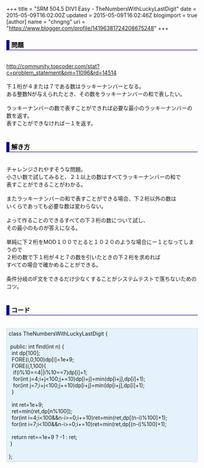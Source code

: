 +++
title = "SRM 504.5 DIV1 Easy - TheNumbersWithLuckyLastDigit"
date = 2015-05-09T16:02:00Z
updated = 2015-05-09T16:02:46Z
blogimport = true 
[author]
	name = "chngng"
	uri = "https://www.blogger.com/profile/14196381724208675248"
+++

<div dir="ltr" style="text-align: left;" trbidi="on"><h3 style="border-bottom: 2px solid slateblue; border-left: 8px solid navy; color: black; padding: 0px 0px 1px 5px;">問題 </h3><br /><a href="http://community.topcoder.com/stat?c=problem_statement&amp;pm=11096&amp;rd=14514" target="_blank">http://community.topcoder.com/stat?c=problem_statement&amp;pm=11096&amp;rd=14514</a><br /><br />下１桁が４または７である数はラッキーナンバーとなる。<br />ある整数Nが与えられたとき、その数をラッキーナンバーの和で表したい。<br /><br />ラッキーナンバーの数で表すことができれば必要な最小のラッキーナンバーの<br />数を返す。<br />表すことができなければー１を返す。<br /><br /><h3 style="border-bottom: 2px solid slateblue; border-left: 8px solid navy; color: black; padding: 0px 0px 1px 5px;">解き方 </h3><br />チャレンジされやすそうな問題。<br />小さい数で試してみると、２１以上の数はすべてラッキーナンバーの和で<br />表すことができることがわかる。<br /><br />またラッキーナンバーの和で表すことができる場合、下２桁以外の数は<br />いくらであっても必要な数は変わらない。<br /><br />よって作ることのできるすべての下３桁の数について試し、<br />その最小のものが答えになる。<br /><br />単純に下２桁をMOD１００でとると１０２０のような場合にー１となってしまうので<br />２桁の数で下１桁が４と７の数を引いたときの下２桁を求めれば<br />すべての場合で確かめることができる。<br /><br />条件分岐のIF文をできるだけ少なくすることがシステムテストで落ちないためのコツ。<br /><br /><h3 style="border-bottom: 2px solid slateblue; border-left: 8px solid navy; color: black; padding: 0px 0px 1px 5px;">コード </h3><br /><div style="background-color: #e3f2fb; border: 1px dotted #CCCCCC; padding: 5px;">class TheNumbersWithLuckyLastDigit {<br /><br /><span class="Apple-tab-span" style="white-space: pre;"> </span>public: int find(int n) {<br /><span class="Apple-tab-span" style="white-space: pre;">  </span>int dp[100];<br /><span class="Apple-tab-span" style="white-space: pre;">  </span>FORE(i,0,100)dp[i]=1e+9;<br /><span class="Apple-tab-span" style="white-space: pre;">  </span>FORE(i,1,100){<br /><span class="Apple-tab-span" style="white-space: pre;">   </span>if(i%10==4||i%10==7)dp[i]=1;<br /><span class="Apple-tab-span" style="white-space: pre;">   </span>for(int j=4;i+j&lt;100;j+=10)dp[i+j]=min(dp[i+j],dp[i]+1);<br /><span class="Apple-tab-span" style="white-space: pre;">   </span>for(int j=7;i+j&lt;100;j+=10)dp[i+j]=min(dp[i+j],dp[i]+1);<br /><span class="Apple-tab-span" style="white-space: pre;">  </span>}<br /><br /><span class="Apple-tab-span" style="white-space: pre;">  </span>int ret=1e+9;<br /><span class="Apple-tab-span" style="white-space: pre;">  </span>ret=min(ret,dp[n%100]);<br /><span class="Apple-tab-span" style="white-space: pre;">  </span>for(int i=4;i&lt;100&amp;&amp;n-i&gt;=0;i+=10)ret=min(ret,dp[(n-i)%100]+1);<br /><span class="Apple-tab-span" style="white-space: pre;">  </span>for(int i=7;i&lt;100&amp;&amp;n-i&gt;=0;i+=10)ret=min(ret,dp[(n-i)%100]+1);<br /><br /><span class="Apple-tab-span" style="white-space: pre;">  </span>return ret==1e+9 ? -1 : ret;<br /><span class="Apple-tab-span" style="white-space: pre;"> </span>}<br /><br />};</div></div>
